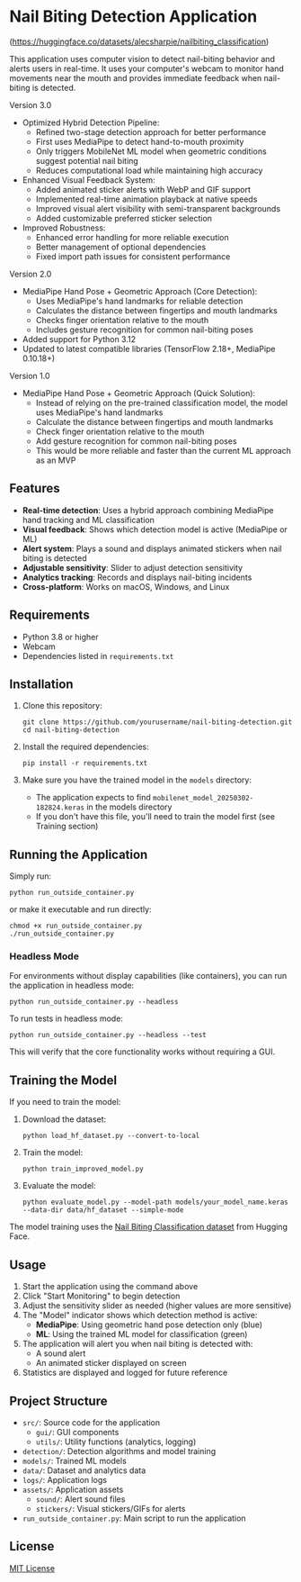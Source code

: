 # Nail Biting Detection Application
(https://huggingface.co/datasets/alecsharpie/nailbiting_classification)

This application uses computer vision to detect nail-biting behavior and alerts users in real-time. It uses your computer's webcam to monitor hand movements near the mouth and provides immediate feedback when nail-biting is detected.

Version 3.0
- Optimized Hybrid Detection Pipeline:
  * Refined two-stage detection approach for better performance
  * First uses MediaPipe to detect hand-to-mouth proximity
  * Only triggers MobileNet ML model when geometric conditions suggest potential nail biting
  * Reduces computational load while maintaining high accuracy
- Enhanced Visual Feedback System:
  * Added animated sticker alerts with WebP and GIF support
  * Implemented real-time animation playback at native speeds
  * Improved visual alert visibility with semi-transparent backgrounds
  * Added customizable preferred sticker selection
- Improved Robustness:
  * Enhanced error handling for more reliable execution
  * Better management of optional dependencies
  * Fixed import path issues for consistent performance

Version 2.0
- MediaPipe Hand Pose + Geometric Approach (Core Detection):
  * Uses MediaPipe's hand landmarks for reliable detection
  * Calculates the distance between fingertips and mouth landmarks
  * Checks finger orientation relative to the mouth
  * Includes gesture recognition for common nail-biting poses
- Added support for Python 3.12
- Updated to latest compatible libraries (TensorFlow 2.18+, MediaPipe 0.10.18+)

Version 1.0
- MediaPipe Hand Pose + Geometric Approach (Quick Solution):
  * Instead of relying on the pre-trained classification model, the model uses MediaPipe's hand landmarks
  * Calculate the distance between fingertips and mouth landmarks
  * Check finger orientation relative to the mouth
  * Add gesture recognition for common nail-biting poses
  * This would be more reliable and faster than the current ML approach as an MVP

## Features

- **Real-time detection**: Uses a hybrid approach combining MediaPipe hand tracking and ML classification
- **Visual feedback**: Shows which detection model is active (MediaPipe or ML)
- **Alert system**: Plays a sound and displays animated stickers when nail biting is detected
- **Adjustable sensitivity**: Slider to adjust detection sensitivity
- **Analytics tracking**: Records and displays nail-biting incidents
- **Cross-platform**: Works on macOS, Windows, and Linux

## Requirements

- Python 3.8 or higher
- Webcam
- Dependencies listed in `requirements.txt`

## Installation

1. Clone this repository:
   ```
   git clone https://github.com/yourusername/nail-biting-detection.git
   cd nail-biting-detection
   ```

2. Install the required dependencies:
   ```
   pip install -r requirements.txt
   ```

3. Make sure you have the trained model in the `models` directory:
   - The application expects to find `mobilenet_model_20250302-182824.keras` in the models directory
   - If you don't have this file, you'll need to train the model first (see Training section)

## Running the Application

Simply run:

```
python run_outside_container.py
```

or make it executable and run directly:

```
chmod +x run_outside_container.py
./run_outside_container.py
```

### Headless Mode

For environments without display capabilities (like containers), you can run the application in headless mode:

```
python run_outside_container.py --headless
```

To run tests in headless mode:

```
python run_outside_container.py --headless --test
```

This will verify that the core functionality works without requiring a GUI.

## Training the Model

If you need to train the model:

1. Download the dataset:
   ```
   python load_hf_dataset.py --convert-to-local
   ```

2. Train the model:
   ```
   python train_improved_model.py
   ```

3. Evaluate the model:
   ```
   python evaluate_model.py --model-path models/your_model_name.keras --data-dir data/hf_dataset --simple-mode
   ```

The model training uses the [Nail Biting Classification dataset](https://huggingface.co/datasets/alecsharpie/nailbiting_classification) from Hugging Face.

## Usage

1. Start the application using the command above
2. Click "Start Monitoring" to begin detection
3. Adjust the sensitivity slider as needed (higher values are more sensitive)
4. The "Model" indicator shows which detection method is active:
   - **MediaPipe**: Using geometric hand pose detection only (blue)
   - **ML**: Using the trained ML model for classification (green)
5. The application will alert you when nail biting is detected with:
   - A sound alert
   - An animated sticker displayed on screen
6. Statistics are displayed and logged for future reference

## Project Structure

- `src/`: Source code for the application
  - `gui/`: GUI components
  - `utils/`: Utility functions (analytics, logging)
- `detection/`: Detection algorithms and model training
- `models/`: Trained ML models
- `data/`: Dataset and analytics data
- `logs/`: Application logs
- `assets/`: Application assets
  - `sound/`: Alert sound files
  - `stickers/`: Visual stickers/GIFs for alerts
- `run_outside_container.py`: Main script to run the application

## License

[MIT License](LICENSE)